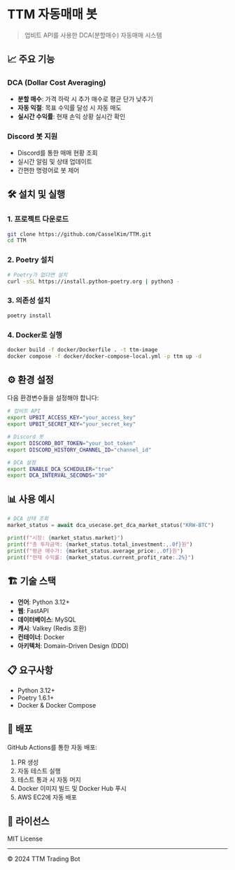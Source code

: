 # TTM 자동매매 봇

> 업비트 API를 사용한 DCA(분할매수) 자동매매 시스템

## 📈 주요 기능

### DCA (Dollar Cost Averaging)
- **분할 매수**: 가격 하락 시 추가 매수로 평균 단가 낮추기
- **자동 익절**: 목표 수익률 달성 시 자동 매도
- **실시간 수익률**: 현재 손익 상황 실시간 확인

### Discord 봇 지원
- Discord를 통한 매매 현황 조회
- 실시간 알림 및 상태 업데이트
- 간편한 명령어로 봇 제어

## 🛠 설치 및 실행

### 1. 프로젝트 다운로드
```bash
git clone https://github.com/CasselKim/TTM.git
cd TTM
```

### 2. Poetry 설치
```bash
# Poetry가 없다면 설치
curl -sSL https://install.python-poetry.org | python3 -
```

### 3. 의존성 설치
```bash
poetry install
```

### 4. Docker로 실행
```bash
docker build -f docker/Dockerfile . -t ttm-image
docker compose -f docker/docker-compose-local.yml -p ttm up -d
```

## ⚙️ 환경 설정

다음 환경변수들을 설정해야 합니다:

```bash
# 업비트 API
export UPBIT_ACCESS_KEY="your_access_key"
export UPBIT_SECRET_KEY="your_secret_key"

# Discord 봇
export DISCORD_BOT_TOKEN="your_bot_token"
export DISCORD_HISTORY_CHANNEL_ID="channel_id"

# DCA 설정
export ENABLE_DCA_SCHEDULER="true"
export DCA_INTERVAL_SECONDS="30"
```

## 📊 사용 예시

```python
# DCA 상태 조회
market_status = await dca_usecase.get_dca_market_status("KRW-BTC")

print(f"시장: {market_status.market}")
print(f"총 투자금액: {market_status.total_investment:,.0f}원")
print(f"평균 매수가: {market_status.average_price:,.0f}원")
print(f"현재 수익률: {market_status.current_profit_rate:.2%}")
```

## 🏗 기술 스택

- **언어**: Python 3.12+
- **웹**: FastAPI
- **데이터베이스**: MySQL
- **캐시**: Valkey (Redis 호환)
- **컨테이너**: Docker
- **아키텍처**: Domain-Driven Design (DDD)

## 📋 요구사항

- Python 3.12+
- Poetry 1.6.1+
- Docker & Docker Compose

## 🚀 배포

GitHub Actions를 통한 자동 배포:
1. PR 생성
2. 자동 테스트 실행
3. 테스트 통과 시 자동 머지
4. Docker 이미지 빌드 및 Docker Hub 푸시
5. AWS EC2에 자동 배포

## 📄 라이선스

MIT License

---

© 2024 TTM Trading Bot

